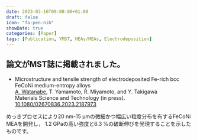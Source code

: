 ```yaml
---
date: 2023-03-16T09:00:00+01:00
draft: false
icon: "fa-pen-nib"
showDate: true
categories: [Paper]
tags: [Publication, YMST, HEAs/MEAs, Electrodeposition]
---
```


## 論文がMST誌に掲載されました。

* Microstructure and tensile strength of electrodeposited Fe-rich bcc FeCoNi medium-entropy alloys  
    <u>A. Watanabe</u>, T. Yamamoto, R. Miyamoto, and Y. Takigawa  
    Materials Science and Technology (in press).  
    <i class="ai ai-doi ai"></i> [10.1080/02670836.2023.2187973](https://doi.org/10.1080/02670836.2023.2187973) <i class="ai ai-closed-access ai"></i>

めっきプロセスにより20 nm-15 μmの微細かつ幅広い粒度分布を有するFeCoNi MEAを開発し，
1.2 GPaの高い強度と6.3 %の破断伸びを発現することを示したものです。

<div class="iframely-embed"><div class="iframely-responsive" style="padding-bottom: 49.9048%; padding-top: 120px;"><a href="https://doi.org/10.1080/02670836.2023.2187973" data-iframely-url="//cdn.iframe.ly/api/iframe?url=https%3A%2F%2Fdoi.org%2F10.1080%2F02670836.2023.2187973&key=8bc9fbec81f15b0cbb303c18f126d6a3"></a></div></div><script async src="//cdn.iframe.ly/embed.js" charset="utf-8"></script>